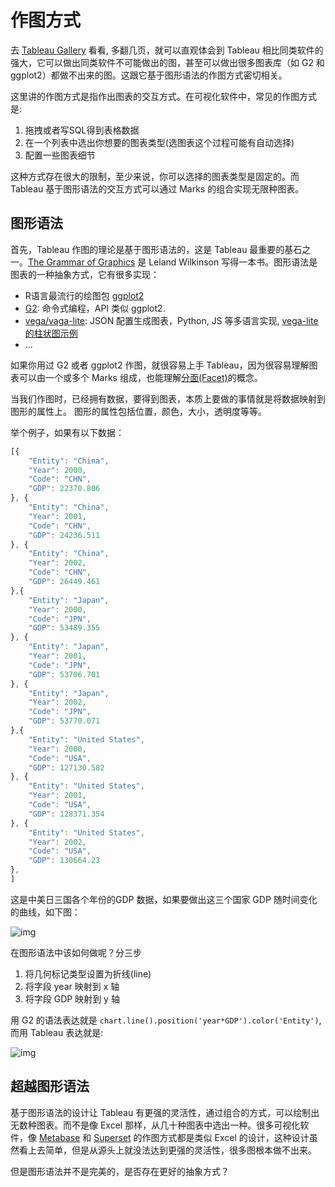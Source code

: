 # 作图方式

去 [Tableau Gallery](https://public.tableau.com/en-us/gallery/?tab=viz-of-the-day&type=viz-of-the-day) 看看, 多翻几页，就可以直观体会到 Tableau 相比同类软件的强大，它可以做出同类软件不可能做出的图，甚至可以做出很多图表库（如 G2 和 ggplot2）都做不出来的图。这跟它基于图形语法的作图方式密切相关。

这里讲的作图方式是指作出图表的交互方式。在可视化软件中，常见的作图方式是: 

1. 拖拽或者写SQL得到表格数据
2. 在一个列表中选出你想要的图表类型(选图表这个过程可能有自动选择)
3. 配置一些图表细节

这种方式存在很大的限制，至少来说，你可以选择的图表类型是固定的。而 Tableau 基于图形语法的交互方式可以通过 Marks 的组合实现无限种图表。

## 图形语法

首先，Tableau 作图的理论是基于图形语法的，这是 Tableau 最重要的基石之一。[The Grammar of Graphics](https://book.douban.com/subject/10123863/) 是 Leland Wilkinson 写得一本书。图形语法是图表的一种抽象方式，它有很多实现：

* R语言最流行的绘图包 [ggplot2](https://ggplot2.tidyverse.org)
* [G2](https://antv.alipay.com/zh-cn/g2/3.x/index.html): 命令式编程，API 类似 ggplot2. 
* [vega/vaga-lite](https://vega.github.io/vega-lite/): JSON 配置生成图表，Python, JS 等多语言实现, [vega-lite 的柱状图示例](https://vega.github.io/editor/#/examples/vega-lite/bar)
* ...

如果你用过 G2 或者 ggplot2 作图，就很容易上手 Tableau，因为很容易理解图表可以由一个或多个 Marks 组成，也能理解[分面(Facet)](https://www.yuque.com/antv/g2-docs/tutorial-facet)的概念。

当我们作图时，已经拥有数据，要得到图表，本质上要做的事情就是将数据映射到图形的属性上。
图形的属性包括位置，颜色，大小，透明度等等。

举个例子，如果有以下数据：

```js
[{
    "Entity": "China",
    "Year": 2000,
    "Code": "CHN",
    "GDP": 22370.806
}, {
    "Entity": "China",
    "Year": 2001,
    "Code": "CHN",
    "GDP": 24236.511
}, {
    "Entity": "China",
    "Year": 2002,
    "Code": "CHN",
    "GDP": 26449.461
},{
    "Entity": "Japan",
    "Year": 2000,
    "Code": "JPN",
    "GDP": 53489.355
}, {
    "Entity": "Japan",
    "Year": 2001,
    "Code": "JPN",
    "GDP": 53706.701
}, {
    "Entity": "Japan",
    "Year": 2002,
    "Code": "JPN",
    "GDP": 53770.071
},{
    "Entity": "United States",
    "Year": 2000,
    "Code": "USA",
    "GDP": 127130.582
}, {
    "Entity": "United States",
    "Year": 2001,
    "Code": "USA",
    "GDP": 128371.354
}, {
    "Entity": "United States",
    "Year": 2002,
    "Code": "USA",
    "GDP": 130664.23
}, 
]
```

这是中美日三国各个年份的GDP 数据，如果要做出这三个国家 GDP 随时间变化的曲线，如下图：

![img](https://si.geilicdn.com/img-25a90000016d7c0325df0a21924a-unadjust_554_497.png)

在图形语法中该如何做呢？分三步

1. 将几何标记类型设置为折线(line)
2. 将字段 year 映射到 x 轴
3. 将字段 GDP 映射到 y 轴

用 G2 的语法表达就是 `chart.line().position('year*GDP').color('Entity')`, 
而用 Tableau 表达就是:

![img](https://si.geilicdn.com/img-5eeb0000016d7c094d610a219248-unadjust_1798_1176.png)

## 超越图形语法

基于图形语法的设计让 Tableau 有更强的灵活性，通过组合的方式，可以绘制出无数种图表。而不是像 Excel 那样，从几十种图表中选出一种。很多可视化软件，像 [Metabase](https://github.com/metabase/metabase) 和 [Superset](https://github.com/apache/incubator-superset) 的作图方式都是类似 Excel 的设计，这种设计虽然看上去简单，但是从源头上就没法达到更强的灵活性，很多图根本做不出来。

但是图形语法并不是完美的，是否存在更好的抽象方式？
